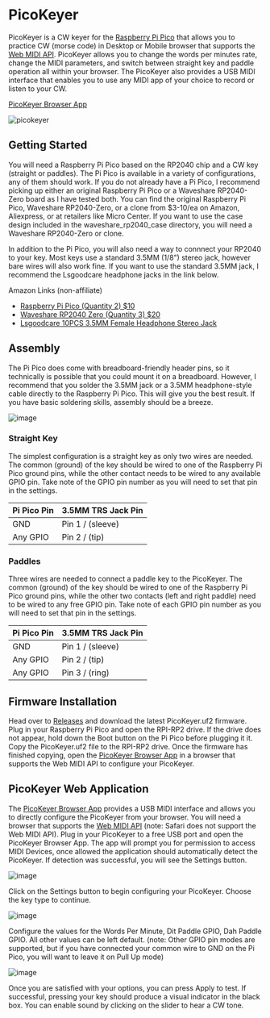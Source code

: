 # PicoKeyer
PicoKeyer is a CW keyer for the [Raspberry Pi Pico](https://www.raspberrypi.com/products/raspberry-pi-pico/) that allows you to practice CW (morse code) in Desktop or Mobile browser that supports the [Web MIDI API](https://developer.mozilla.org/en-US/docs/Web/API/MIDIAccess#browser_compatibility). PicoKeyer allows you to change the words per minutes rate, change the MIDI parameters, and switch between straight key and paddle operation all within your browser. The PicoKeyer also provides a USB MIDI interface that enables you to use any MIDI app of your choice to record or listen to your CW.

[PicoKeyer Browser App](https://bontebok.github.io/PicoKeyer/)

![picokeyer](https://github.com/user-attachments/assets/58bb3031-7429-4b20-9a39-d8fe1fde3626)

## Getting Started
You will need a Raspberry Pi Pico based on the RP2040 chip and a CW key (straight or paddles). The Pi Pico is available in a variety of configurations, any of them should work. If you do not already have a Pi Pico, I recommend picking up either an original Raspberry Pi Pico or a Waveshare RP2040-Zero board as I have tested both. You can find the original Raspberry Pi Pico, Waveshare RP2040-Zero, or a clone from $3-10/ea on Amazon, Aliexpress, or at retailers like Micro Center. If you want to use the case design included in the waveshare_rp2040_case directory, you will need a Waveshare RP2040-Zero or clone.

In addition to the Pi Pico, you will also need a way to connnect your RP2040 to your key. Most keys use a standard 3.5MM (1/8") stereo jack, however bare wires will also work fine. If you want to use the standard 3.5MM jack, I recommend the Lsgoodcare headphone jacks in the link below.

Amazon Links (non-affiliate)
* [Raspberry Pi Pico (Quantity 2) $10](https://www.amazon.com/Raspberry-Development-Dual-core-Processor-Integrated/dp/B0CPMBRVDX/)
* [Waveshare RP2040 Zero (Quantity 3) $20](https://www.amazon.com/RP2040-Zero-High-Performance-Microcontroller-Castellated-Boards-3pcs/dp/B0B2ZFGSMD/)
* [Lsgoodcare 10PCS 3.5MM Female Headphone Stereo Jack](https://www.amazon.com/dp/B01CVGD4UI)

## Assembly
The Pi Pico does come with breadboard-friendly header pins, so it technically is possible that you could mount it on a breadboard. However, I recommend that you solder the 3.5MM jack or a 3.5MM headphone-style cable directly to the Raspberry Pi Pico. This will give you the best result. If you have basic soldering skills, assembly should be a breeze.

![image](https://github.com/user-attachments/assets/49b68b3e-bc31-4526-b5e8-51509cce287b)

### Straight Key
The simplest configuration is a straight key as only two wires are needed. The common (ground) of the key should be wired to one of the Raspberry Pi Pico ground pins, while the other contact needs to be wired to any available GPIO pin. Take note of the GPIO pin number as you will need to set that pin in the settings.

| Pi Pico Pin | 3.5MM TRS Jack Pin |
| ----------- | ------------------ |
| GND         | Pin 1 / (sleeve)   |
| Any GPIO    | Pin 2 / (tip)      |

### Paddles
Three wires are needed to connect a paddle key to the PicoKeyer. The common (ground) of the key should be wired to one of the Raspberry Pi Pico ground pins, while the other two contacts (left and right paddle) need to be wired to any free GPIO pin. Take note of each GPIO pin number as you will need to set that pin in the settings.

| Pi Pico Pin | 3.5MM TRS Jack Pin |
| ----------- | ------------------ |
| GND         | Pin 1 / (sleeve)   |
| Any GPIO    | Pin 2 / (tip)      |
| Any GPIO    | Pin 3 / (ring)     |

## Firmware Installation
Head over to [Releases](https://github.com/bontebok/PicoKeyer/releases) and download the latest PicoKeyer.uf2 firmware. Plug in your Raspberry Pi Pico and open the RPI-RP2 drive. If the drive does not appear, hold down the Boot button on the Pi Pico before plugging it it. Copy the PicoKeyer.uf2 file to the RPI-RP2 drive. Once the firmware has finished copying, open the [PicoKeyer Browser App](https://bontebok.github.io/PicoKeyer/) in a browser that supports the Web MIDI API to configure your PicoKeyer.

## PicoKeyer Web Application
The [PicoKeyer Browser App](https://bontebok.github.io/PicoKeyer/) provides a USB MIDI interface and allows you to directly configure the PicoKeyer from your browser. You will need a browser that supports the [Web MIDI API](https://developer.mozilla.org/en-US/docs/Web/API/MIDIAccess#browser_compatibility) (note: Safari does not support the Web MIDI API). Plug in your PicoKeyer to a free USB port and open the PicoKeyer Browser App. The app will prompt you for permission to access MIDI Devices, once allowed the application should automatically detect the PicoKeyer. If detection was successful, you will see the Settings button.

![image](https://github.com/user-attachments/assets/5bc1358b-bd62-4feb-a555-542201659b34)

Click on the Settings button to begin configuring your PicoKeyer. Choose the key type to continue.

![image](https://github.com/user-attachments/assets/f64a90e0-fd12-496d-949c-312d55d3f4cf)

Configure the values for the Words Per Minute, Dit Paddle GPIO, Dah Paddle GPIO. All other values can be left default. (note: Other GPIO pin modes are supported, but if you have connected your common wire to GND on the Pi Pico, you will want to leave it on Pull Up mode)

![image](https://github.com/user-attachments/assets/a10fe4ad-c6fc-4777-b891-1c9092d0565a)

Once you are satisfied with your options, you can press Apply to test. If successful, pressing your key should produce a visual indicator in the black box. You can enable sound by clicking on the slider to hear a CW tone.

